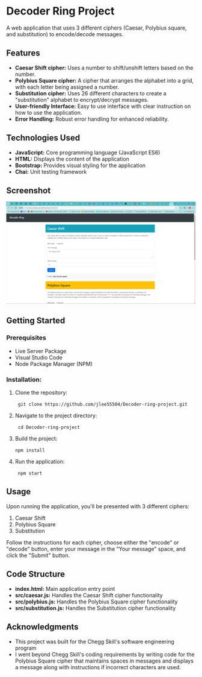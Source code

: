 # Decoder Ring Project

A web application that uses 3 different ciphers (Caesar, Polybius square, and substitution) to encode/decode messages.

## Features

 - **Caesar Shift cipher:** Uses a number to shift/unshift letters based on the number.
 - **Polybius Square cipher:** A cipher that arranges the alphabet into a grid, with each letter being assigned a number.
 - **Substitution cipher:** Uses 26 different characters to create a "substitution" alphabet to encrypt/decrypt messages.
 - **User-friendly Interface:** Easy to use interface with clear instruction on how to use the application.
 - **Error Handling:** Robust error handling for enhanced reliability.

## Technologies Used

  * **JavaScript:** Core programming language (JavaScript ES6)
  * **HTML:** Displays the content of the application
  * **Bootstrap:** Provides visual styling for the application
  * **Chai:** Unit testing framework

## Screenshot

![Alt text](https://github.com/jlee55504/Decoder-ring-project/blob/main/imgs/Caesar%20cipher%20image.png?raw=true "The Caesar cipher")

## Getting Started

### Prerequisites

 - Live Server Package
 - Visual Studio Code
 - Node Package Manager (NPM)

 ### Installation:
 
  1. Clone the repository:
     ```
      git clone https://github.com/jlee55504/Decoder-ring-project.git
     ```
  2. Navigate to the project directory:
     ```
      cd Decoder-ring-project
     ```
  3. Build the project:
     ```
     npm install
     ```
  4. Run the application:
     ```
      npm start
     ```

## Usage

Upon running the application, you'll be presented with 3 different ciphers:
 1. Caesar Shift
 2. Polybius Square
 3. Substitution

Follow the instructions for each cipher, choose either the "encode" or "decode" button, enter your message in the "Your message" space, and click the "Submit" button. 

## Code Structure

 - **index.html:** Main application entry point
 - **src/caesar.js:** Handles the Caesar Shift cipher functionality
 - **src/polybius.js:** Handles the Polybius Square cipher functionality
 - **src/substitution.js:** Handles the Substitution cipher functionality

## Acknowledgments

 - This project was built for the Chegg Skill's software engineering program
 - I went beyond Chegg Skill's coding requirements by writing code for the Polybius Square cipher that maintains spaces in messages and displays a message along with instructions if incorrect characters are used.
